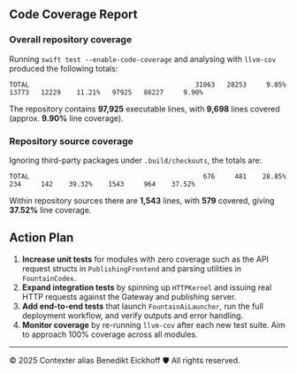 ## Code Coverage Report

### Overall repository coverage

Running `swift test --enable-code-coverage` and analysing with `llvm-cov` produced the following totals:

```
TOTAL                                          31063   28253     9.05%   13773   12229    11.21%   97925   88227     9.90%
```

The repository contains **97,925** executable lines, with **9,698** lines covered (approx. **9.90%** line coverage).

### Repository source coverage

Ignoring third-party packages under `.build/checkouts`, the totals are:

```
TOTAL                                            676     481    28.85%     234     142    39.32%    1543     964    37.52%
```

Within repository sources there are **1,543** lines, with **579** covered, giving **37.52%** line coverage.

## Action Plan

1. **Increase unit tests** for modules with zero coverage such as the API request structs in `PublishingFrontend` and parsing utilities in `FountainCodex`.
2. **Expand integration tests** by spinning up `HTTPKernel` and issuing real HTTP requests against the Gateway and publishing server.
3. **Add end-to-end tests** that launch `FountainAiLauncher`, run the full deployment workflow, and verify outputs and error handling.
4. **Monitor coverage** by re-running `llvm-cov` after each new test suite. Aim to approach 100% coverage across all modules.

---
© 2025 Contexter alias Benedikt Eickhoff 🛡️ All rights reserved.
